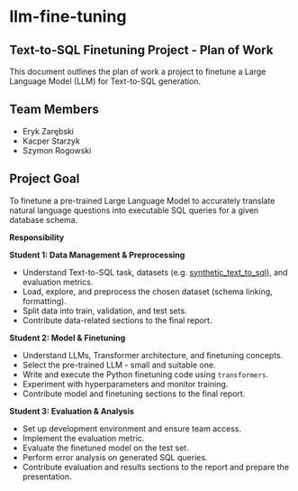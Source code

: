 # llm-fine-tuning

## Text-to-SQL Finetuning Project - Plan of Work

This document outlines the plan of work a project to finetune a Large Language Model (LLM) for Text-to-SQL generation.

## Team Members

* Eryk Zarębski
* Kacper Starzyk
* Szymon Rogowski

## Project Goal

To finetune a pre-trained Large Language Model to accurately translate natural language questions into executable SQL queries for a given database schema.

**Responsibility**

**Student 1: Data Management & Preprocessing**

* Understand Text-to-SQL task, datasets (e.g. [synthetic_text_to_sql](https://huggingface.co/datasets/gretelai/synthetic_text_to_sql)), and evaluation metrics.
* Load, explore, and preprocess the chosen dataset (schema linking, formatting).
* Split data into train, validation, and test sets.
* Contribute data-related sections to the final report.

**Student 2: Model & Finetuning**

* Understand LLMs, Transformer architecture, and finetuning concepts.
* Select the pre-trained LLM - small and suitable one.
* Write and execute the Python finetuning code using `transformers`.
* Experiment with hyperparameters and monitor training.
* Contribute model and finetuning sections to the final report.

**Student 3: Evaluation & Analysis**

* Set up development environment and ensure team access.
* Implement the evaluation metric.
* Evaluate the finetuned model on the test set.
* Perform error analysis on generated SQL queries.
* Contribute evaluation and results sections to the report and prepare the presentation.



